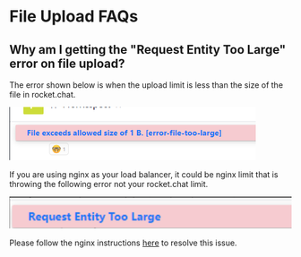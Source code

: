 # File Upload FAQs

## Why am I getting the "**Request Entity Too Large"** error on file upload?

The error shown below is when the upload limit is less than the size of the file in rocket.chat.

![](<../../../../.gitbook/assets/image (286).png>)

If you are using nginx as your load balancer, it could be nginx limit that is throwing the following error not your rocket.chat limit.

![](<../../../../.gitbook/assets/image (289) (1) (1).png>)

Please follow the nginx instructions [here](https://www.cyberciti.biz/faq/linux-unix-bsd-nginx-413-request-entity-too-large/) to resolve this issue.
